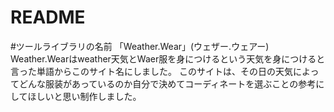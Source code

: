 # README

#ツールライブラリの名前
「Weather.Wear」(ウェザー.ウェアー)
	Weather.Wearはweather天気とWaer服を身につけるという天気を身につけると言った単語からこのサイト名にしました。
	このサイトは、その日の天気によってどんな服装があっているのか自分で決めてコーディネートを選ぶことの参考にしてほしいと思い制作しました。

